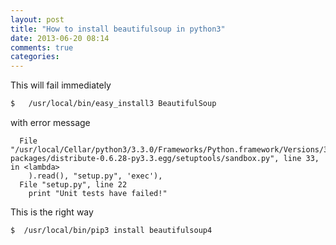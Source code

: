 ```yaml
---
layout: post
title: "How to install beautifulsoup in python3"
date: 2013-06-20 08:14
comments: true
categories: 
---
```


This will fail immediately

``` sh
$   /usr/local/bin/easy_install3 BeautifulSoup
```

with error message

```
  File "/usr/local/Cellar/python3/3.3.0/Frameworks/Python.framework/Versions/3.3/lib/python3.3/site-packages/distribute-0.6.28-py3.3.egg/setuptools/sandbox.py", line 33, in <lambda>
    ).read(), "setup.py", 'exec'),
  File "setup.py", line 22
    print "Unit tests have failed!"
```
This is the right way

```
$  /usr/local/bin/pip3 install beautifulsoup4
```
